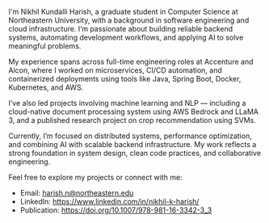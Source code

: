 I'm Nikhil Kundalli Harish, a graduate student in Computer Science at Northeastern University, with a background in software engineering and cloud infrastructure. I’m passionate about building reliable backend systems, automating development workflows, and applying AI to solve meaningful problems.

My experience spans across full-time engineering roles at Accenture and Alcon, where I worked on microservices, CI/CD automation, and containerized deployments using tools like Java, Spring Boot, Docker, Kubernetes, and AWS.

I’ve also led projects involving machine learning and NLP — including a cloud-native document processing system using AWS Bedrock and LLaMA 3, and a published research project on crop recommendation using SVMs.

Currently, I’m focused on distributed systems, performance optimization, and combining AI with scalable backend infrastructure. My work reflects a strong foundation in system design, clean code practices, and collaborative engineering.

Feel free to explore my projects or connect with me:
- Email: harish.n@northeastern.edu
- LinkedIn: https://www.linkedin.com/in/nikhil-k-harish/  
- Publication: https://doi.org/10.1007/978-981-16-3342-3_3
